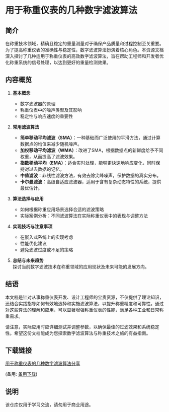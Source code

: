 # 用于称重仪表的几种数字滤波算法

## 简介

在称重技术领域，精确且稳定的重量测量对于确保产品质量和过程控制至关重要。为了提高称重仪表的准确性与稳定性，数字滤波算法扮演着核心角色。本资源文档深入探讨了几种适用于称重仪表的高效数字滤波算法，旨在帮助工程师和开发者优化称重系统的信号处理，以达到更好的重量检测效果。

## 内容概览

1. **基本概念**  
   - 数字滤波器的原理
   - 称重仪表中的噪声类型及其影响
   - 稳定性与响应速度的重要性

2. **常用滤波算法**  
   - **简单移动平均滤波（SMA）**：一种基础而广泛使用的平滑方法，通过计算数据点的均值来减少随机噪声。
   - **加权移动平均滤波（WMA）**：改进了SMA，根据数据点的新鲜度给予不同权重，从而提高了滤波效果。
   - **指数移动平均（EMA）**：适合实时处理，能够更快速地响应变化，同时保持对过去数据的记忆。
   - **中值滤波**：非线性滤波方法，有效去除尖峰噪声，保护数据的真实分布。
   - **卡尔曼滤波**：高级自适应滤波器，适用于含有复杂动态特性的系统，提供最优估计。
   
3. **算法选择与应用**  
   - 如何根据称重应用场景选择合适的滤波策略
   - 实际案例分析：不同滤波算法在实际称重仪表中的表现与调整方法

4. **实现技巧与注意事项**  
   - 在嵌入式系统上的实现考虑
   - 性能优化建议
   - 避免滤波过度或不足的策略

5. **总结与未来趋势**  
   探讨当前数字滤波技术在称重领域的应用现状及未来可能的发展方向。

## 结语

本文档是针对从事称重仪表开发、设计工程师的宝贵资源，不仅提供了理论知识，还结合实践指导如何有效地选择和实施滤波算法，以提升称重精度和可靠性。通过对这些算法的理解和应用，可以显著增强称重仪表的性能，满足各种工业和日常称重需求。

请注意，实际应用时应详细测试并调整参数，以确保最佳的过滤效果和系统稳定性。希望这份文档能成为您探索数字滤波算法与称重技术之旅的有益指南。

## 下载链接
[用于称重仪表的几种数字滤波算法分享](https://pan.quark.cn/s/3ec22cd22c37) 

(备用: [备用下载](https://pan.baidu.com/s/1ULY3IcTEJ2rtH1sRu4edBQ?pwd=1234))

## 说明

该仓库仅用于学习交流，请勿用于商业用途。
